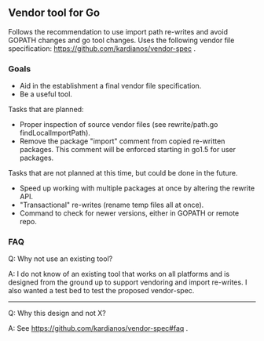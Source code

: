 ## Vendor tool for Go
Follows the recommendation to use import path re-writes and avoid GOPATH
changes and go tool changes. Uses the following vendor file specification:
https://github.com/kardianos/vendor-spec .

### Goals
 * Aid in the establishment a final vendor file specification.
 * Be a useful tool.

Tasks that are planned:
 * Proper inspection of source vendor files (see rewrite/path.go findLocalImportPath).
 * Remove the package "import" comment from copied re-written packages.
    This comment will be enforced starting in go1.5 for user packages.

Tasks that are not planned at this time, but could be done in the future.
 * Speed up working with multiple packages at once by altering the rewrite API.
 * "Transactional" re-writes (rename temp files all at once).
 * Command to check for newer versions, either in GOPATH or remote repo.

### FAQ
Q: Why not use an existing tool?

A: I do not know of an existing tool that works on all platforms and
is designed from the ground up to support vendoring and import re-writes.
I also wanted a test bed to test the proposed vendor-spec.

------------

Q: Why this design and not X?

A: See https://github.com/kardianos/vendor-spec#faq .
